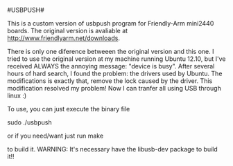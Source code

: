 #USBPUSH#

This is a custom version of usbpush program for Friendly-Arm mini2440 boards. The original version is avaliable at http://www.friendlyarm.net/downloads.

There is only one diference betweeen the original version and this one. I tried to use the original version at my machine running Ubuntu 12.10, but I've received ALWAYS the annoying message: "device is busy". After several hours of hard search, I found the problem: the drivers used by Ubuntu. The modifications is exactly that, remove the lock caused by the driver. This modification resolved my problem! Now I can tranfer all using USB through linux :)


To use, you can just execute the binary file

   sudo ./usbpush <file>

or if you need/want just run 
   make

to build it.
WARNING: It's necessary have the libusb-dev package to build it!!

